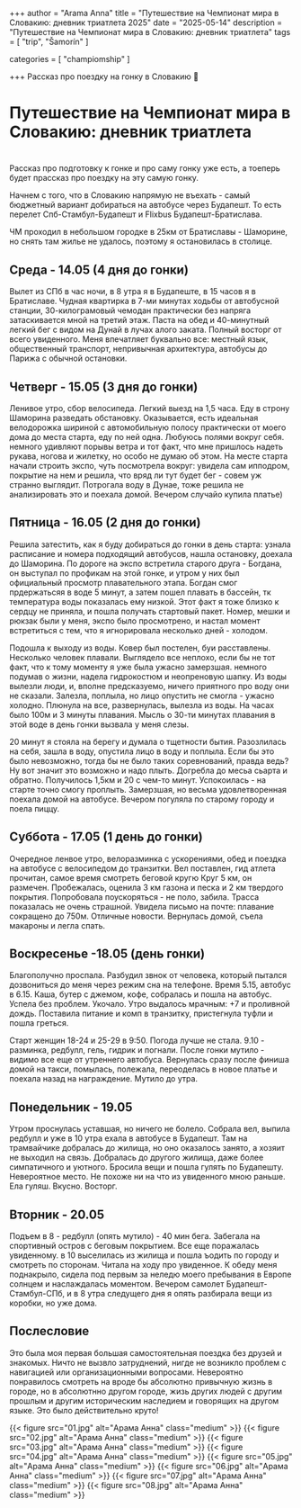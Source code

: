 

+++
author = "Arama Anna"
title = "Путешествие на Чемпионат мира в Словакию: дневник триатлета 2025"
date = "2025-05-14"
description = "Путешествие на Чемпионат мира в Словакию: дневник триатлета"
tags = [
    "trip",
    "Šamorín"
]

categories = [
    "champiomship"
]

+++
Рассказ про поездку на гонку в Словакию
🥇
<!--more-->
# Путешествие на Чемпионат мира в Словакию: дневник триатлета

# 

Рассказ про подготовку к гонке и про саму гонку уже есть, а тоеперь будет прассказ про поездку на эту самую гонку.

Начнем с того, что в Словакию напрямую не въехать - самый бюджетный вариант добираться на автобусе через Будапешт. То есть перелет Спб-Стамбул-Будапешт и Flixbus Будапешт-Братислава.

ЧМ проходил в небольшом городке в 25км от Братиславы - Шаморине, но снять там жилье не удалось, поэтому я остановилась в столице. 

## Среда - 14.05 (4 дня до гонки)
Вылет из СПб в час ночи, в 8 утра я в Будапеште, в 15 часов я в Братиславе. Чудная квартирка в 7-ми минутах ходьбы от автобусной станции, 30-килограмовый чемодан практически без напряга затаскивается мной на третий этаж. Паста на обед и 40-минутный легкий бег с видом на Дунай в лучах алого заката. Полный восторг от всего увиденного. Меня впечатляет буквально все: местный язык, общественный транспорт, непривычная архитектура, автобусы до Парижа с обычной остановки.

## Четверг - 15.05 (3 дня до гонки)
Ленивое утро, сбор велосипеда. Легкий выезд на 1,5 часа. Еду в строну Шаморина разведать обстановку. Оказывается, есть идеальная велодорожка шириной с автомобильную полосу практически от моего дома до места старта, еду по ней одна. Любуюсь полями вокруг себя. немного удивляют порывы ветра и тот факт, что мне пришлось надеть рукава, ногова и жилетку, но особо не думаю об этом. На месте старта начали строить экспо, чуть посмотрела вокруг: увидела сам ипподром, покрытие на нем и решила, что вряд ли тут будет бег - совем уж странно выглядит. Потрогала воду в Дунае, тоже решила не анализировать это и поехала домой. Вечером случайо купила платье)

## Пятница - 16.05 (2 дня до гонки)
Решила затестить, как я буду добираться до гонки в день старта: узнала расписание и номера подходящий автобусов, нашла остановку, доехала до Шаморина. По дороге на экспо встретила старого друга - Богдана, он выступал по профикам на этой гонке, и утром у них был официальный просмотр плавательного этапа. Богдан смог прдержатьсяя в воде 5 минут, а затем пошел плавать в бассейн, тк температура воды показалась ему низкой. Этот факт я тоже близко к сердцу не приняла, и пошла получать стартовый пакет. Номер, мешки и рюкзак были у меня, экспо было просмотрено, и настал момент встретиться с тем, что я игнорировала несколько дней - холодом. 

Подошла к выходу из воды. Ковер был постелен, буи расставлены. Несколько человек плавали. Выглядело все неплохо, если бы не тот факт, что к тому моменту я уже была ужасно замерзшая. немного подумав о жизни, надела гидрокостюм и неопреновую шапку. Из воды вылезли люди, и, вполне предсказуемо, ничего приятного про воду они не сказали. Залезла, поплыла, но лицо опустить не смогла - ужасно холодно. Плюнула на все, развернулась, вылезла из воды. На часах было 100м и 3 минуты плавания. Мысль о 30-ти минутах плавания в этой воде в день гонки вызвала у меня слезы. 

20 минут я стояла на берегу и думала о тщетности бытия. Разозлилась на себя, зашла в воду, опустила лицо в воду и поплыла. Если бы это было невозможно, тогда бы не было таких соревнований, правда ведь? Ну вот значит это возможно и надо плыть. Догребла до месьа сьарта и обратно. Получилось 1,5км и 20 с чем-то минут. Успокоилась - на старте точно смогу проплыть. Замерзшая, но весьма удовлетворенная поехала домой на автобусе. Вечером погуляла по старому городу и поела пиццу.

## Суббота - 17.05 (1 день до гонки)
Очередное ленвое утро, велоразминка с ускорениями, обед и поездка на автобусе с велосипедом до транзитки. Вел поставлен, гид атлета прочитан, самое время смотреть беговой кругю Круг 5 км, он размечен. Пробежалась, оценила 3 км газона и песка и 2 км твердого покрытия. Попробовала поускоряться - не поло, забила. Трасса показалась не очень страшной. Увидела письмо на почте: плавание сокращено до 750м. Отличные новости. Вернулась домой, съела макароны и легла спать.

## Воскресенье -18.05 (день гонки)
Благополучно проспала. Разбудил звнок от человека, который пытался дозвониться до меня через режим сна на телефоне. Время 5.15, автобус в 6.15. Каша, бутер с джемом, кофе, собралась и пошла на автобус. Успела без проблем. Укочало. Утро выдалось мрачным: +7 и проливной дождь. Поставила питание и комп в транзитку, пристегнула туфли и пошла греться.

Старт женщин 18-24 и 25-29 в 9:50. Погода лучше не стала. 9.10 - разминка, редбулл, гель, гидрик и погнали. После гонки мутило - видимо все еще от утреннего автобуса. Вернулась сразу после финиша домой на такси, помылась, полежала, переоделась в новое платье и поехала назад на награждение. Мутило до утра.

## Понедельник - 19.05
Утром проснулась уставшая, но ничего не болело. Собрала вел, выпила редбулл и уже в 10 утра ехала в автобусе в Будапешт. Там на трамвайчике добралась до жилища, но оно оказалось занято, а хозяит не выходил на связь. Добралась до другого жилища, даже более симпатичного и уютного. Бросила вещи и пошла гулять по Будапешту. Невероятное место. Не похоже ни на что из увиденного мною раньше. Ела гуляш. Вкусно. Восторг.

## Вторник - 20.05
Подъем в 8 - редбулл (опять мутило) - 40 мин бега. Забегала на спортивный остров с беговым покрытием. Все еще поражалась увиденному. в 10 выселилась из жилища и пошла ъодить по городу и смотреть по сторонам. Читала на ходу про увиденное. К обеду меня поднакрыло, сидела под первым за неледю моего пребывания в Европе солнцем и наслаждалась моментом. Вечером самолет Будапешт-Стамбул-СПб, и в 8 утра следущего дня я опять разбирала вещи из коробки, но уже дома.

## Послесловие
Это была моя первая большая самостоятельная поездка без друзей и знакомых. Ничто не вызвло затруднений, нигде не возникло проблем с навигацией или организационными вопросами. Невероятно понравилось смотреть на вроде бы абсолютно привычную жизнь в городе, но в абсолютнно другом городе, жизь других людей с другим прошлым и другим историческим наследием и говорящих на другом языке. Это было действительно круто!

{{< figure src="01.jpg" alt="Арама Анна" class="medium" >}}
{{< figure src="02.jpg" alt="Арама Анна" class="medium" >}}
{{< figure src="03.jpg" alt="Арама Анна" class="medium" >}}
{{< figure src="04.jpg" alt="Арама Анна" class="medium" >}}
{{< figure src="05.jpg" alt="Арама Анна" class="medium" >}}
{{< figure src="06.jpg" alt="Арама Анна" class="medium" >}}
{{< figure src="07.jpg" alt="Арама Анна" class="medium" >}}
{{< figure src="08.jpg" alt="Арама Анна" class="medium" >}}
